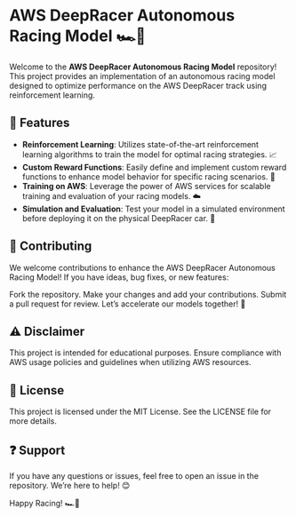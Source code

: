 # AWS DeepRacer Autonomous Racing Model 🏎️💨

Welcome to the **AWS DeepRacer Autonomous Racing Model** repository! This project provides an implementation of an autonomous racing model designed to optimize performance on the AWS DeepRacer track using reinforcement learning.

## 🌟 Features  
- **Reinforcement Learning**: Utilizes state-of-the-art reinforcement learning algorithms to train the model for optimal racing strategies. 📈  
- **Custom Reward Functions**: Easily define and implement custom reward functions to enhance model behavior for specific racing scenarios. 🎯  
- **Training on AWS**: Leverage the power of AWS services for scalable training and evaluation of your racing models. ☁️  
- **Simulation and Evaluation**: Test your model in a simulated environment before deploying it on the physical DeepRacer car. 🏁  

## 🤝 Contributing
We welcome contributions to enhance the AWS DeepRacer Autonomous Racing Model! If you have ideas, bug fixes, or new features:

Fork the repository.
Make your changes and add your contributions.
Submit a pull request for review. Let’s accelerate our models together! 🎉

## ⚠️ Disclaimer
This project is intended for educational purposes. Ensure compliance with AWS usage policies and guidelines when utilizing AWS resources.

## 📜 License
This project is licensed under the MIT License. See the LICENSE file for more details.

## ❓ Support
If you have any questions or issues, feel free to open an issue in the repository. We’re here to help! 😊

Happy Racing! 🏎️💨